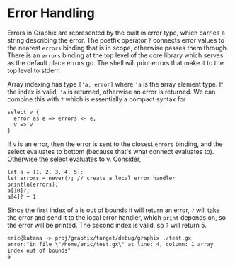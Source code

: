 # Error Handling

Errors in Graphix are represented by the built in error type, which carries a
string describing the error. The postfix operator `?` connects error values to
the nearest `errors` binding that is in scope, otherwise passes them through.
There is an `errors` binding at the top level of the core library which serves
as the default place errors go. The shell will print errors that make it to the
top level to stderr.

Array indexing has type `['a, error]` where `'a` is the array element type. If
the index is valid, `'a` is returned, otherwise an error is returned. We can
combine this with `?` which is essentially a compact syntax for

```
select v {
  error as e => errors <- e,
  v => v
}
```

If `v` is an error, then the error is sent to the closest `errors` binding, and
the select evaluates to bottom (because that's what connect evaluates to).
Otherwise the select evaluates to v. Consider,

```
let a = [1, 2, 3, 4, 5];
let errors = never(); // create a local error handler
println(errors);
a[10]?;
a[4]? + 1
```

Since the first index of `a` is out of bounds it will return an error, `?` will
take the error and send it to the local error handler, which `print` depends on,
so the error will be printed. The second index is valid, so `?` will return 5.

```
eric@katana ~> proj/graphix/target/debug/graphix ./test.gx
error:"in file \"/home/eric/test.gx\" at line: 4, column: 1 array index out of bounds"
6
```
